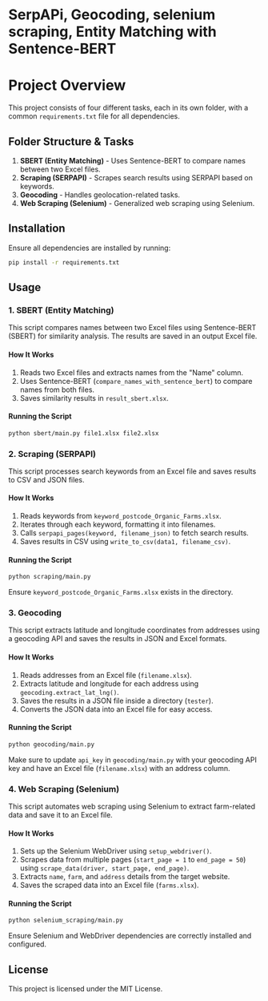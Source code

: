 
# SerpAPi, Geocoding, selenium scraping, Entity Matching with Sentence-BERT

# Project Overview
This project consists of four different tasks, each in its own folder, with a common `requirements.txt` file for all dependencies.

## Folder Structure & Tasks
1. **SBERT (Entity Matching)** - Uses Sentence-BERT to compare names between two Excel files.
2. **Scraping (SERPAPI)** - Scrapes search results using SERPAPI based on keywords.
3. **Geocoding** - Handles geolocation-related tasks.
4. **Web Scraping (Selenium)** - Generalized web scraping using Selenium.

## Installation
Ensure all dependencies are installed by running:

```bash
pip install -r requirements.txt
```

## Usage
### 1. SBERT (Entity Matching)
This script compares names between two Excel files using Sentence-BERT (SBERT) for similarity analysis. The results are saved in an output Excel file.

#### How It Works
1. Reads two Excel files and extracts names from the "Name" column.
2. Uses Sentence-BERT (`compare_names_with_sentence_bert`) to compare names from both files.
3. Saves similarity results in `result_sbert.xlsx`.

#### Running the Script
```bash
python sbert/main.py file1.xlsx file2.xlsx
```

### 2. Scraping (SERPAPI)
This script processes search keywords from an Excel file and saves results to CSV and JSON files.

#### How It Works
1. Reads keywords from `keyword_postcode_Organic_Farms.xlsx`.
2. Iterates through each keyword, formatting it into filenames.
3. Calls `serpapi_pages(keyword, filename_json)` to fetch search results.
4. Saves results in CSV using `write_to_csv(data1, filename_csv)`.

#### Running the Script
```bash
python scraping/main.py
```
Ensure `keyword_postcode_Organic_Farms.xlsx` exists in the directory.

### 3. Geocoding
This script extracts latitude and longitude coordinates from addresses using a geocoding API and saves the results in JSON and Excel formats.

#### How It Works
1. Reads addresses from an Excel file (`filename.xlsx`).
2. Extracts latitude and longitude for each address using `geocoding.extract_lat_lng()`.
3. Saves the results in a JSON file inside a directory (`tester`).
4. Converts the JSON data into an Excel file for easy access.

#### Running the Script
```bash
python geocoding/main.py
```
Make sure to update `api_key` in `geocoding/main.py` with your geocoding API key and have an Excel file (`filename.xlsx`) with an address column.

### 4. Web Scraping (Selenium)
This script automates web scraping using Selenium to extract farm-related data and save it to an Excel file.

#### How It Works
1. Sets up the Selenium WebDriver using `setup_webdriver()`.
2. Scrapes data from multiple pages (`start_page = 1` to `end_page = 50`) using `scrape_data(driver, start_page, end_page)`.
3. Extracts `name`, `farm`, and `address` details from the target website.
4. Saves the scraped data into an Excel file (`farms.xlsx`).

#### Running the Script
```bash
python selenium_scraping/main.py
```
Ensure Selenium and WebDriver dependencies are correctly installed and configured.


## License
This project is licensed under the MIT License.

